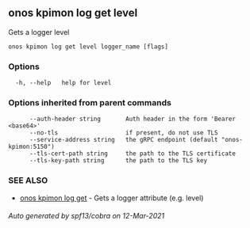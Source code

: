 ## onos kpimon log get level

Gets a logger level

```
onos kpimon log get level logger_name [flags]
```

### Options

```
  -h, --help   help for level
```

### Options inherited from parent commands

```
      --auth-header string       Auth header in the form 'Bearer <base64>'
      --no-tls                   if present, do not use TLS
      --service-address string   the gRPC endpoint (default "onos-kpimon:5150")
      --tls-cert-path string     the path to the TLS certificate
      --tls-key-path string      the path to the TLS key
```

### SEE ALSO

* [onos kpimon log get](onos_kpimon_log_get.md)	 - Gets a logger attribute (e.g. level)

###### Auto generated by spf13/cobra on 12-Mar-2021
